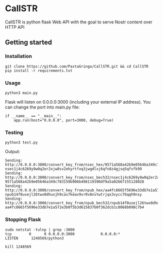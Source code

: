 # CallSTR
CallSTR is python flask Web API with the goal to serve Nostr content over HTTP API

## Getting started

### Installation
```
git clone https://github.com/PastaGringo/CallSTR.git && cd CallSTR
pip install -r requirements.txt
```
### Usage
```
python3 main.py
```
Flask will listen on 0.0.0.0:3000 (including your external IP address). You can change the port into main.py file:
```
if __name__ == "__main__":
    app.run(host="0.0.0.0", port=3000, debug=True)
```

### Testing
```
python3 test.py
```
Output:
```
Sending: http://0.0.0.0:3000/convert_key_from/nsec_hex/9571a568a42b9e05646a349c783159b906b498119390df9a5a02667155128028
nsec1j4c6269y9w0q2er2xjw8sv2ehyrtfxq3jwgdlxj6qfn8z4gjsq5qfvfk99
Sending: http://0.0.0.0:3000/convert_key_from/nsec_bech32/nsec1j4c6269y9w0q2er2xjw8sv2ehyrtfxq3jwgdlxj6qfn8z4gjsq5qfvfk99
9571a568a42b9e05646a349c783159b906b498119390df9a5a02667155128028
Sending: http://0.0.0.0:3000/convert_key_from/npub_hex/aa4fc8665f5696e33db7e1a572e3b0f5b3d615837b0f362dcb1c8068b098c7b4
npub14f8usejl26twx0dhuxjh9cas7keav9vr0v8nvtwtrjqx3vycc76qqh9nsy
Sending: http://0.0.0.0:3000/convert_key_from/npub_bech32/npub14f8usejl26twx0dhuxjh9cas7keav9vr0v8nvtwtrjqx3vycc76qqh9nsy
aa4fc8665f5696e33db7e1a572e3b0f5b3d615837b0f362dcb1c8068b098c7b4
```
### Stopping Flask
```
sudo netstat -tulnp | grep :3000
tcp        0      0 0.0.0.0:3000            0.0.0.0:*               LISTEN      1248569/python3
```
```
kill 1248569
```
